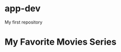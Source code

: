 # app-dev
My first repository
<html>
  <head>
  </head>
<body>
  <h1>My Favorite Movies Series</h1>
  </body>

</html>
